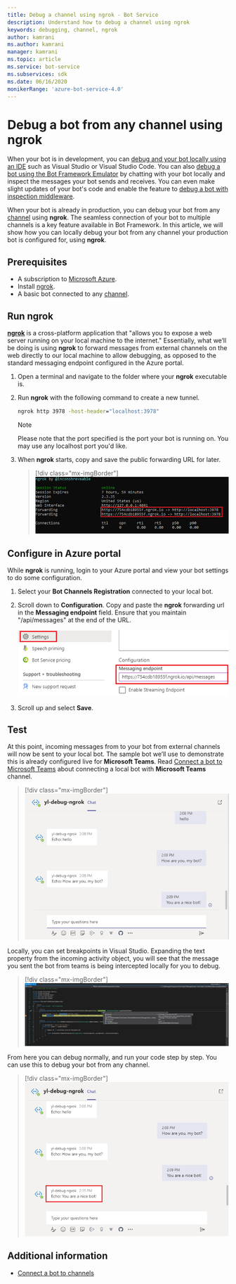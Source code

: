 ```yaml
---
title: Debug a channel using ngrok - Bot Service
description: Understand how to debug a channel using ngrok
keywords: debugging, channel, ngrok
author: kamrani
ms.author: kamrani
manager: kamrani
ms.topic: article
ms.service: bot-service
ms.subservices: sdk
ms.date: 06/16/2020
monikerRange: 'azure-bot-service-4.0'
---
```


# Debug a bot from any channel using ngrok

When your bot is in development, you can [debug and your bot locally using an IDE](https://docs.microsoft.com/azure/bot-service/bot-service-debug-bot?view=azure-bot-service-4.0) such as Visual Studio or Visual Studio Code. You can also [debug a bot using the Bot Framework Emulator](https://docs.microsoft.com/azure/bot-service/bot-service-debug-emulator?view=azure-bot-service-4.0) by chatting with your bot locally and inspect the messages your bot sends and receives. You can even make slight updates of your bot's code and enable the feature to [debug a bot with inspection middleware](https://docs.microsoft.com/azure/bot-service/bot-service-debug-inspection-middleware?view=azure-bot-service-4.0).

When your bot is already in production, you can debug your bot from any [channel](https://docs.microsoft.com/azure/bot-service/bot-service-manage-channels?view=azure-bot-service-4.0) using **ngrok**. The seamless connection of your bot to multiple channels is a key feature available in Bot Framework. In this article, we will show how you can locally debug your bot from any channel your production bot is configured for, using **ngrok**.

<!-- the Bot Framework Emulator uses an instance of the [Web Chat control](https://github.com/Microsoft/BotFramework-WebChat), which is only used in DirectLine, or embedded into web sites using a standard or custom configuration. Popular third party channels such as Slack, Facebook Messenger, Kik, etc. all implement their own chat channel user interfaces. In this article, we’ll discuss how you can locally debug your bot from any channel your production bot is configured for, using [ngrok](https://ngrok.com/docs). -->

## Prerequisites

* A subscription to [Microsoft Azure](https://azure.microsoft.com/).
* Install [ngrok](https://ngrok.com/).
* A basic bot connected to any [channel](https://docs.microsoft.com/azure/bot-service/bot-service-manage-channels?view=azure-bot-service-4.0).

<!-- ## Create an Azure registration resource

You will need to create a Bot Channels Registration to register your local bot with Azure so that your local bot can be connected to any supported channel. If you already have an Azure registration resource, you can skip to the [run ngrok](#run-ngrok) section. 

### Create a Bot Channels Registration

1. Navigate to your [Azure portal](https://azure.microsoft.com) and select **+ Create a resource** on top of the menu.

2. Enter **Bot Channels Registration** in the search box and press **Enter**.

3. Select **Create** from the pop-up window and then fill in the creation form to create your **Bot Channels Registration**.

### Get the App ID and password

You will need to use the **App ID** and **password** generated during the previous process for application configuration. If you already have these values, you can skip to the next section to configure these values to your bot application. If you do not have these values, follow the steps: 

1. Select the **Bot Channels Registration** you just created and then select **Settings** from the left panel. The **App ID** is displayed in the **Microsoft App ID (Manage)** section.
    
    > [!div class="mx-imgBorder"]
    > ![app id and password](./media/debug-ngrok/bot-channels-registration-appid-password.png)

2. Select **Manage** from **Microsoft App ID (Manage)** on the **Settings** page to generate a new **password**. 

3. Select **+New client secret** from the **Certificate & secrets** page. Enter some description in the **Description** field (this is optional) and select an expiration time from the **Expires** list. Select **Add**. 

    > [!div class="mx-imgBorder"]
    > ![certificates and secrets](./media/debug-ngrok/certificates-secrets.png)

4. Copy the value from the **Value** field of the displayed table. This is the generated **password** of your **Bot Channels Registration**.

    > [!div class="mx-imgBorder"]
    > ![bot channels registration password](./media/debug-ngrok/bot-channels-registration-password.png)

For more information about creating a **Bot Channels Registration**, refer to the [Register a bot with Azure Bot Service](https://docs.microsoft.com/azure/bot-service/bot-service-quickstart-registration?view=azure-bot-service-3.0&viewFallbackFrom=azure-bot-service-4.0) article. -->

## Run ngrok

[**ngrok**](https://ngrok.com/docs) is a cross-platform application that "allows you to expose a web server running on your local machine to the internet." Essentially, what we’ll be doing is using **ngrok** to forward messages from external channels on the web directly to our local machine to allow debugging, as opposed to the standard messaging endpoint configured in the Azure portal.

1. Open a terminal and navigate to the folder where your **ngrok** executable is.

2. Run **ngrok** with the following command to create a new tunnel. 

    ```cmd
    ngrok http 3978 -host-header="localhost:3978"

    ```

    > [!NOTE]
    > Please note that the port specified is the port your bot is running on. You may use any localhost port you'd like.

3. When **ngrok** starts, copy and save the public forwarding URL for later. 
   
    > [!div class="mx-imgBorder"]
    > ![ngrok forwarding url](./media/debug-ngrok/ngrok-forwarding-url.png)

## Configure in Azure portal

While **ngrok** is running, login to your Azure portal and view your bot settings to do some configuration.

1. Select your **Bot Channels Registration** connected to your local bot.

2. Scroll down to **Configuration**. Copy and paste the **ngrok** forwarding url in the **Messaging endpoint** field. Ensure that you maintain "/api/messages" at the end of the URL.
   
    ![messaging endpoint](./media/debug-ngrok/messaging-endpoint.png)

3. Scroll up and select **Save**.

## Test

At this point, incoming messages from to your bot from external channels will now be sent to your local bot. The sample bot we’ll use to demonstrate this is already configured live for **Microsoft Teams**. Read [Connect a bot to Microsoft Teams](https://docs.microsoft.com/azure/bot-service/channel-connect-teams?view=azure-bot-service-4.0) about connecting a local bot with **Microsoft Teams** channel.

> [!div class="mx-imgBorder"]
> ![teams channel](./media/debug-ngrok/teams-channel.png)

Locally, you can set breakpoints in Visual Studio. Expanding the text property from the incoming activity object, you will see that the message you sent the bot from teams is being intercepted locally for you to debug.

> [!div class="mx-imgBorder"]
> ![set breakpoints](./media/debug-ngrok/breakpoint.png)

From here you can debug normally, and run your code step by step. You can use this to debug your bot from any channel.

> [!div class="mx-imgBorder"]
> ![debug continue](./media/debug-ngrok/debug-continue.png)

## Additional information
* [Connect a bot to channels](https://docs.microsoft.com/azure/bot-service/bot-service-manage-channels?view=azure-bot-service-4.0)